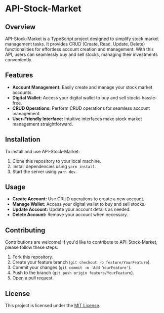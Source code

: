# API-Stock-Market

## Overview

API-Stock-Market is a TypeScript project designed to simplify stock market management tasks. It provides CRUD (Create, Read, Update, Delete) functionalities for effortless account creation and management. With this API, users can seamlessly buy and sell stocks, managing their investments conveniently.

## Features

- **Account Management:** Easily create and manage your stock market accounts.
- **Digital Wallet:** Access your digital wallet to buy and sell stocks hassle-free.
- **CRUD Operations:** Perform CRUD operations for seamless account management.
- **User-Friendly Interface:** Intuitive interfaces make stock market management straightforward.

## Installation

To install and use API-Stock-Market:

1. Clone this repository to your local machine.
2. Install dependencies using `yarn install`.
3. Start the server using `yarn dev`.

## Usage

- **Create Account:** Use CRUD operations to create a new account.
- **Manage Wallet:** Access your digital wallet to buy and sell stocks.
- **Update Account:** Update your account details as needed.
- **Delete Account:** Remove your account when necessary.

## Contributing

Contributions are welcome! If you'd like to contribute to API-Stock-Market, please follow these steps:

1. Fork this repository.
2. Create your feature branch (`git checkout -b feature/YourFeature`).
3. Commit your changes (`git commit -m 'Add YourFeature'`).
4. Push to the branch (`git push origin feature/YourFeature`).
5. Open a pull request.

## License

This project is licensed under the [MIT License](LICENSE).
